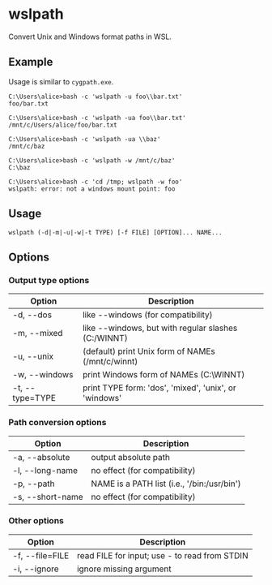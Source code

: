 # wslpath
Convert Unix and Windows format paths in WSL.

## Example
Usage is similar to `cygpath.exe`.

    C:\Users\alice>bash -c 'wslpath -u foo\\bar.txt'
    foo/bar.txt

    C:\Users\alice>bash -c 'wslpath -ua foo\\bar.txt'
    /mnt/c/Users/alice/foo/bar.txt

    C:\Users\alice>bash -c 'wslpath -ua \\baz'
    /mnt/c/baz

    C:\Users\alice>bash -c 'wslpath -w /mnt/c/baz'
    C:\baz

    C:\Users\alice>bash -c 'cd /tmp; wslpath -w foo'
    wslpath: error: not a windows mount point: foo

## Usage
    wslpath (-d|-m|-u|-w|-t TYPE) [-f FILE] [OPTION]... NAME...

## Options

### Output type options
 Option          | Description
-----------------|------------------------------------------------------
 -d, --dos       | like --windows (for compatibility)
 -m, --mixed     | like --windows, but with regular slashes (C:/WINNT)
 -u, --unix      | (default) print Unix form of NAMEs (/mnt/c/winnt)
 -w, --windows   | print Windows form of NAMEs (C:\WINNT)
 -t, --type=TYPE | print TYPE form: 'dos', 'mixed', 'unix', or 'windows'

### Path conversion options
 Option           | Description
------------------|---------------------------------------------
 -a, --absolute   | output absolute path
 -l, --long-name  | no effect (for compatibility)
 -p, --path       | NAME is a PATH list (i.e., '/bin:/usr/bin')
 -s, --short-name | no effect (for compatibility)

### Other options
 Option          | Description
-----------------|-----------------------------------------------
 -f, --file=FILE | read FILE for input; use - to read from STDIN
 -i, --ignore    | ignore missing argument
